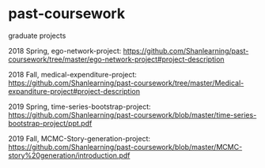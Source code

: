 # past-coursework
graduate projects

2018 Spring, ego-network-project: https://github.com/Shanlearning/past-coursework/tree/master/ego-network-project#project-description

2018 Fall, medical-expenditure-project: https://github.com/Shanlearning/past-coursework/tree/master/Medical-expanditure-project#project-description

2019 Spring, time-series-bootstrap-project: https://github.com/Shanlearning/past-coursework/blob/master/time-series-bootstrap-project/ppt.pdf

2019 Fall, MCMC-Story-generation-project: https://github.com/Shanlearning/past-coursework/blob/master/MCMC-story%20generation/introduction.pdf

